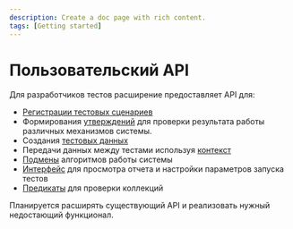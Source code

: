 ```yaml
---
description: Create a doc page with rich content.
tags: [Getting started]
---
```


# Пользовательский API

Для разработчиков тестов расширение предоставляет API для:

* [Регистрации тестовых сценариев](test-registration.md)
* Формирования [утверждений](assertions.md) для проверки результата работы различных механизмов системы.
* Создания [тестовых данных](test-data.md)
* Передачи данных между тестами используя [контекст](context.md)
* [Подмены](mockito.md) алгоритмов работы системы
* [Интерфейс](yaxunit-ui.md) для просмотра отчета и настройки параметров запуска тестов
* [Предикаты](predicates.md) для проверки коллекций

Планируется расширять существующий API и реализовать нужный недостающий функционал.
